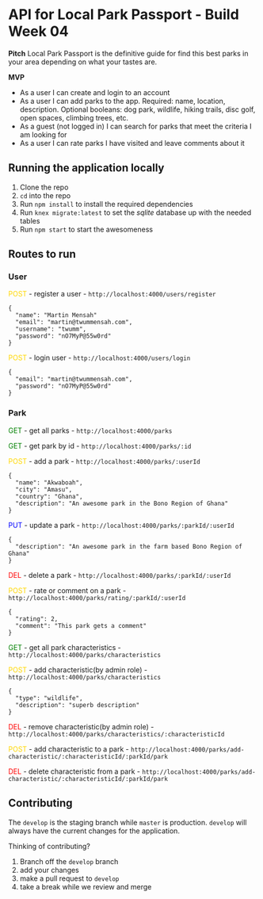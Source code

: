 # API for Local Park Passport - Build Week 04

**Pitch**
Local Park Passport is the definitive guide for find this best parks in your area depending on what your tastes are.

**MVP**

- As a user I can create and login to an account
- As a user I can add parks to the app.  Required: name, location, description.  Optional booleans: dog park, wildlife, hiking trails, disc golf, open spaces, climbing trees, etc.
- As a guest (not logged in) I can search for parks that meet the criteria I am looking for
- As a user I can rate parks I have visited and leave comments about it

## Running the application locally

  1. Clone the repo
  2. `cd` into the repo
  3. Run `npm install` to install the required dependencies
  4. Run `knex migrate:latest` to set the _sqlite_ database up with the needed tables
  5. Run `npm start` to start the awesomeness

## Routes to run

### User
<span style="color:gold">POST</span> - register a user - `http://localhost:4000/users/register`
```
{
  "name": "Martin Mensah"
  "email": "martin@twummensah.com",
  "username": "twumm",
  "password": "nO7MyP@55w0rd"
}
```

<span style="color:gold">POST</span> - login user - `http://localhost:4000/users/login`
```
{
  "email": "martin@twummensah.com",
  "password": "nO7MyP@55w0rd"
}
```

### Park
<span style="color:green">GET</span> - get all parks - `http://localhost:4000/parks`

<span style="color:green">GET</span> - get park by id - `http://localhost:4000/parks/:id`

<span style="color:gold">POST</span> - add a park - `http://localhost:4000/parks/:userId`
```
{
  "name": "Akwaboah",
  "city": "Amasu",
  "country": "Ghana",
  "description": "An awesome park in the Bono Region of Ghana"
}
```

<span style="color:blue">PUT</span> - update a park - `http://localhost:4000/parks/:parkId/:userId`
```
{
  "description": "An awesome park in the farm based Bono Region of Ghana"
}
```

<span style="color:red">DEL</span> - delete a park - `http://localhost:4000/parks/:parkId/:userId`

<span style="color:gold">POST</span> - rate or comment on a park - `http://localhost:4000/parks/rating/:parkId/:userId`
```
{
  "rating": 2,
  "comment": "This park gets a comment"
}
```

<span style="color:green">GET</span> - get all park characteristics - `http://localhost:4000/parks/characteristics`

<span style="color:gold">POST</span> - add characteristic(by admin role) - `http://localhost:4000/parks/characteristics`
```
{
  "type": "wildlife",
  "description": "superb description"
}
```

<span style="color:red">DEL</span> - remove characteristic(by admin role) - `http://localhost:4000/parks/characteristics/:characteristicId`

<span style="color:gold">POST</span> - add characteristic to a park - `http://localhost:4000/parks/add-characteristic/:characteristicId/:parkId/park`

<span style="color:red">DEL</span> - delete characteristic from a park - `http://localhost:4000/parks/add-characteristic/:characteristicId/:parkId/park`

## Contributing

The `develop` is the staging branch while `master` is production.
`develop` will always have the current changes for the application.

Thinking of contributing? 
  1. Branch off the `develop` branch
  2. add your changes
  3. make a pull request to `develop`
  4. take a break while we review and merge